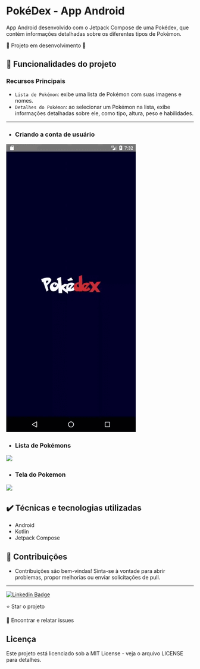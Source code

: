 # PokéDex - App Android

App Android desenvolvido com o Jetpack Compose de uma Pokédex, que contém informações detalhadas sobre os diferentes tipos de Pokémon.

:construction: Projeto em desenvolvimento :construction:

## 🔨 Funcionalidades do projeto

### Recursos Principais
* ``Lista de Pokémon``: exibe uma lista de Pokémon com suas imagens e nomes.
* ``Detalhes do Pokémon``: ao selecionar um Pokémon na lista, exibe informações detalhadas sobre ele, como tipo, altura, peso e habilidades.

<hr>

* ### Criando a conta de usuário

<img src = "github/criando_conta.gif">

* ### Lista de Pokémons

<img src = "github/lista_pokemon.gif">

* ### Tela do Pokemon

<img src = "github/pokemons_screens.gif">

## ✔️ Técnicas e tecnologias utilizadas
* Android
* Kotlin
* Jetpack Compose

## 🤝 Contribuições

- Contribuições são bem-vindas! Sinta-se à vontade para abrir problemas, propor melhorias ou enviar solicitações de pull.
<hr>

[![Linkedin Badge](https://img.shields.io/badge/-JeanCarlo-blue?style=flat-square&logo=Linkedin&logoColor=white&link=https://www.linkedin.com/in/jeancarlotorre619b/)](https://www.linkedin.com/in/jeancarlotorre619b/)

⭐️ Star o projeto

🐛 Encontrar e relatar issues

## Licença
Este projeto está licenciado sob a MIT License - veja o arquivo LICENSE para detalhes.